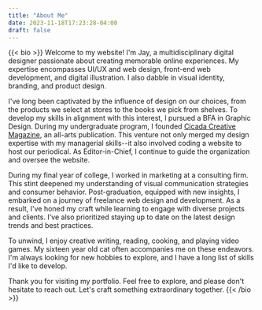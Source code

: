```yaml
---
title: "About Me"
date: 2023-11-18T17:23:28-04:00
draft: false
---
```


{{< bio >}}
Welcome to my website! I'm Jay, a multidisciplinary digital designer passionate about creating memorable online experiences. My expertise encompasses UI/UX and web design, front-end web development, and digital illustration. I also dabble in visual identity, branding, and product design.

I've long been captivated by the influence of design on our choices, from the products we select at stores to the books we pick from shelves. To develop my skills in alignment with this interest, I pursued a BFA in Graphic Design. During my undergraduate program, I founded [Cicada Creative Magazine](https://cicadacreativemag.com/), an all-arts publication. This venture not only merged my design expertise with my managerial skills--it also involved coding a website to host our periodical. As Editor-in-Chief, I continue to guide the organization and oversee the website.

During my final year of college, I worked in marketing at a consulting firm. This stint deepened my understanding of visual communication strategies and consumer behavior. Post-graduation, equipped with new insights, I embarked on a journey of freelance web design and development. As a result, I've honed my craft while learning to engage with diverse projects and clients. I've also prioritized staying up to date on the latest design trends and best practices.

To unwind, I enjoy creative writing, reading, cooking, and playing video games. My sixteen year old cat often accompanies me on these endeavors. I'm always looking for new hobbies to explore, and I have a long list of skills I'd like to develop.

Thank you for visiting my portfolio. Feel free to explore, and please don't hesitate to reach out. Let's craft something extraordinary together.
{{< /bio >}}